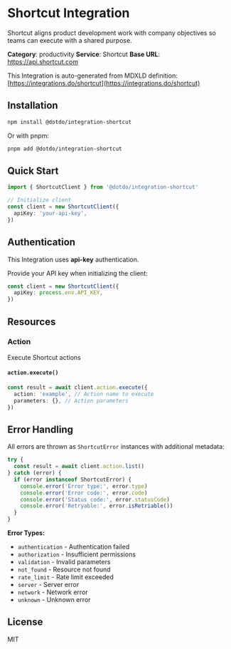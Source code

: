 # Shortcut Integration

Shortcut aligns product development work with company objectives so teams can execute with a shared purpose.

**Category**: productivity
**Service**: Shortcut
**Base URL**: https://api.shortcut.com

This Integration is auto-generated from MDXLD definition: [https://integrations.do/shortcut](https://integrations.do/shortcut)

## Installation

```bash
npm install @dotdo/integration-shortcut
```

Or with pnpm:

```bash
pnpm add @dotdo/integration-shortcut
```

## Quick Start

```typescript
import { ShortcutClient } from '@dotdo/integration-shortcut'

// Initialize client
const client = new ShortcutClient({
  apiKey: 'your-api-key',
})
```

## Authentication

This Integration uses **api-key** authentication.

Provide your API key when initializing the client:

```typescript
const client = new ShortcutClient({
  apiKey: process.env.API_KEY,
})
```

## Resources

### Action

Execute Shortcut actions

#### `action.execute()`

```typescript
const result = await client.action.execute({
  action: 'example', // Action name to execute
  parameters: {}, // Action parameters
})
```

## Error Handling

All errors are thrown as `ShortcutError` instances with additional metadata:

```typescript
try {
  const result = await client.action.list()
} catch (error) {
  if (error instanceof ShortcutError) {
    console.error('Error type:', error.type)
    console.error('Error code:', error.code)
    console.error('Status code:', error.statusCode)
    console.error('Retryable:', error.isRetriable())
  }
}
```

**Error Types:**

- `authentication` - Authentication failed
- `authorization` - Insufficient permissions
- `validation` - Invalid parameters
- `not_found` - Resource not found
- `rate_limit` - Rate limit exceeded
- `server` - Server error
- `network` - Network error
- `unknown` - Unknown error

## License

MIT

